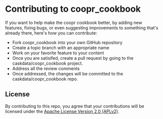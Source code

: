 # Contributing to coopr_cookbook

If you want to help make the coopr cookbook better, by adding new features, fixing bugs, or even suggesting improvements to something that's already there, here's how you can contribute:

 * Fork coopr_cookbook into your own GitHub repository
 * Create a topic branch with an appropriate name
 * Work on your favorite feature to your content
 * Once you are satisifed, create a pull request by going to the caskdata/coopr_cookbook project.
 * Address all the review comments
 * Once addressed, the changes will be committed to the caskdata/coopr_cookbook repo.

## License

By contributing to this repo, you agree that your contributions will be licensed under the [Apache License Version 2.0 (APLv2)](LICENSE).
